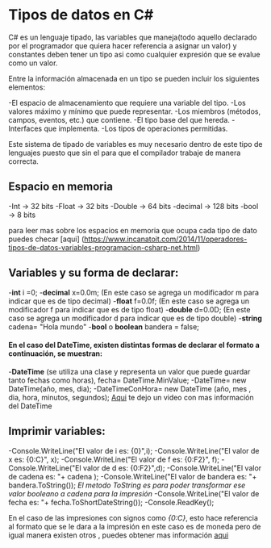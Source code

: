 # Tipos de datos en C#

C# es un lenguaje tipado, las variables que maneja(todo aquello declarado por el programador que quiera hacer referencia a asignar un valor) y constantes deben tener un tipo asi como cualquier expresión que se evalue como un valor. 

Entre la información almacenada en un tipo se pueden incluir los siguientes elementos:

-El espacio de almacenamiento que requiere una variable del tipo.
-Los valores máximo y mínimo que puede representar.
-Los miembros (métodos, campos, eventos, etc.) que contiene.
-El tipo base del que hereda.
-Interfaces que implementa.
-Los tipos de operaciones permitidas.

Este sistema de tipado de variables es muy necesario dentro de este tipo de lenguajes puesto que sin el para  que el compilador trabaje de manera correcta.  

## Espacio en memoria

-Int -> 32 bits
-Float -> 32 bits
-Double -> 64 bits 
-decimal -> 128 bits
-bool -> 8 bits 

para leer mas sobre los espacios en memoria que ocupa cada tipo de dato puedes checar [aqui] (https://www.incanatoit.com/2014/11/operadores-tipos-de-datos-variables-programacion-csharp-net.html)


## Variables y su forma de declarar: 

-**int** i =0;
-**decimal** x=0.0m; (En este caso se agrega un modificador m para indicar que es de tipo decimal) 
-**float** f=0.0f; (En este caso se agrega un modificador f para indicar que es de tipo float) 
-**double** d=0.0D; (En este caso se agrega un modificador d para indicar que es de tipo double) 
-**string** cadena= "Hola mundo"
-**bool** o **boolean** bandera = false;

#### En el caso del DateTime, existen distintas formas de declarar el formato a continuación, se muestran:

-**DateTime** (se utiliza una clase y representa un valor que puede guardar tanto fechas como horas), fecha= DateTime.MinValue; 
-DateTime= new DateTime(año, mes, dia); 
-DateTimeConHora= new DateTime (año, mes , dia, hora, minutos, segundos); 
[Aqui](https://www.youtube.com/watch?v=a3s3BxnDG44) te dejo un video con mas información del DateTime


## Imprimir variables: 

-Console.WriteLine("El valor de i es: {0}",i);
-Console.WriteLine("El valor de x es: {0:C}", x);
-Console.WriteLine("El valor de f es: {0:F2}", f);
-Console.WriteLine("El valor de d es: {0:F2}",d);
-Console.WriteLine("El valor de cadena es: "+ cadena );
-Console.WriteLine("El valor de bandera es: "+ bandera.ToString());  _El metodo ToString es para poder transformar ese valor booleano a cadena para la impresión_
-Console.WriteLine("El valor de fecha es: "+ fecha.ToShortDateString());
-Console.ReadKey(); 

En el caso de las impresiones con signos como _{0:C}_, esto hace referencia al formato que se le dara a la impresión en este caso es de moneda pero de igual manera existen otros , puedes obtener mas información [aqui](https://docs.microsoft.com/en-us/dotnet/standard/base-types/standard-numeric-format-strings) 
